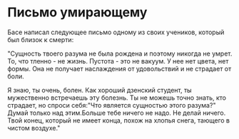 # Письмо умирающему

Басе написал следующее письмо одному из своих учеников, который был близок к смерти:

"Сущность твоего разума не была рождена и поэтому никогда не умрет. То, что тленно - не жизнь. Пустота - это не вакуум. У нее нет цвета, нет формы. Она не получает наслаждения от удовольствий и не страдает от боли.

Я знаю, ты очень, болен. Как хороший дзенский студент, ты мужественно встречаешь эту болезнь. Ты не можешь точно знать, кто страдает, но спроси себя:"Что является сущностью этого разума?" Думай только над этим.Больше тебе ничего не надо. Не делай ничего. Твой конец, который не имеет конца, похож на хлопья снега, тающего в чистом воздухе."